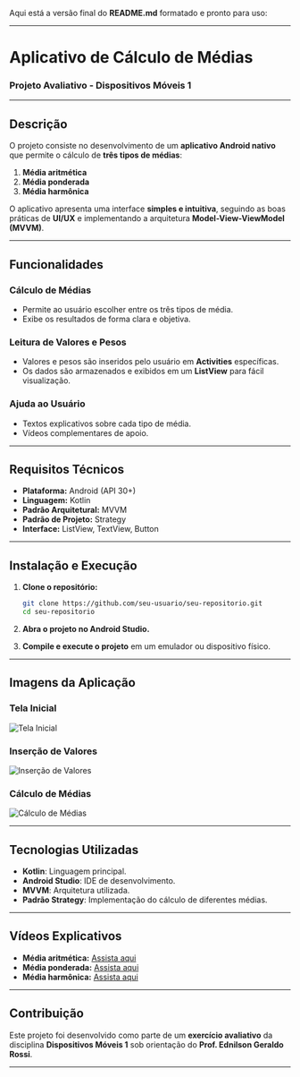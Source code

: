 Aqui está a versão final do **README.md** formatado e pronto para uso:

---

# **Aplicativo de Cálculo de Médias**  
### **Projeto Avaliativo - Dispositivos Móveis 1**

---

## **Descrição**  
O projeto consiste no desenvolvimento de um **aplicativo Android nativo** que permite o cálculo de **três tipos de médias**:

1. **Média aritmética**  
2. **Média ponderada**  
3. **Média harmônica**  

O aplicativo apresenta uma interface **simples e intuitiva**, seguindo as boas práticas de **UI/UX** e implementando a arquitetura **Model-View-ViewModel (MVVM)**.

---

## **Funcionalidades**  

### **Cálculo de Médias**  
- Permite ao usuário escolher entre os três tipos de média.  
- Exibe os resultados de forma clara e objetiva.  

### **Leitura de Valores e Pesos**  
- Valores e pesos são inseridos pelo usuário em **Activities** específicas.  
- Os dados são armazenados e exibidos em um **ListView** para fácil visualização.  

### **Ajuda ao Usuário**  
- Textos explicativos sobre cada tipo de média.  
- Vídeos complementares de apoio.  

---

## **Requisitos Técnicos**  

- **Plataforma:** Android (API 30+)  
- **Linguagem:** Kotlin  
- **Padrão Arquitetural:** MVVM  
- **Padrão de Projeto:** Strategy  
- **Interface:** ListView, TextView, Button  

---

## **Instalação e Execução**  

1. **Clone o repositório:**  
   ```bash
   git clone https://github.com/seu-usuario/seu-repositorio.git
   cd seu-repositorio
   ```  

2. **Abra o projeto no Android Studio.**  
3. **Compile e execute o projeto** em um emulador ou dispositivo físico.

---

## **Imagens da Aplicação**  

### **Tela Inicial**  
![Tela Inicial](./images/tela_inicial.png)  

### **Inserção de Valores**  
![Inserção de Valores](./images/insercao_valores.png)  

### **Cálculo de Médias**  
![Cálculo de Médias](./images/calculo_medias.png)  

---

## **Tecnologias Utilizadas**  

- **Kotlin**: Linguagem principal.  
- **Android Studio**: IDE de desenvolvimento.  
- **MVVM**: Arquitetura utilizada.  
- **Padrão Strategy**: Implementação do cálculo de diferentes médias.  

---

## **Vídeos Explicativos**  

- **Média aritmética:** [Assista aqui](https://www.youtube.com/watch?v=QS6sdNaIEo8)  
- **Média ponderada:** [Assista aqui](https://www.youtube.com/watch?v=xkHf8L0eTgU)  
- **Média harmônica:** [Assista aqui](https://www.youtube.com/watch?v=17AW2znpYmU)  

---

## **Contribuição**  
Este projeto foi desenvolvido como parte de um **exercício avaliativo** da disciplina **Dispositivos Móveis 1** sob orientação do **Prof. Ednilson Geraldo Rossi**.

---
